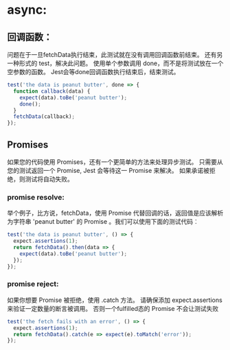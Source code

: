 # async:

## 回调函数：
问题在于一旦fetchData执行结束，此测试就在没有调用回调函数前结束。
还有另一种形式的 test，解决此问题。 使用单个参数调用 done，而不是将测试放在一个空参数的函数。 Jest会等done回调函数执行结束后，结束测试。

```js
test('the data is peanut butter', done => {
  function callback(data) {
    expect(data).toBe('peanut butter');
    done();
  }
  fetchData(callback);
});
```


## Promises

如果您的代码使用 Promises，还有一个更简单的方法来处理异步测试。 只需要从您的测试返回一个 Promise, Jest 会等待这一 Promise 来解决。 如果承诺被拒绝，则测试将自动失败。

### promise resolve:
举个例子，比方说，fetchData，使用 Promise 代替回调的话，返回值是应该解析为字符串 'peanut butter' 的 Promise 。我们可以使用下面的测试代码︰
```js
test('the data is peanut butter', () => {
  expect.assertions(1);
  return fetchData().then(data => {
    expect(data).toBe('peanut butter');
  });
});
```

### promise reject:
如果你想要 Promise 被拒绝，使用 .catch 方法。 请确保添加 expect.assertions 来验证一定数量的断言被调用。 否则一个fulfilled态的 Promise 不会让测试失败
```js
test('the fetch fails with an error', () => {
  expect.assertions(1);
  return fetchData().catch(e => expect(e).toMatch('error'));
});
```

